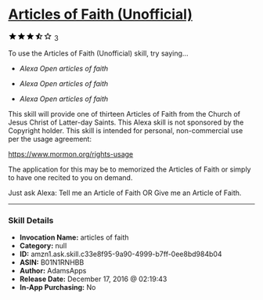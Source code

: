 # [Articles of Faith (Unofficial)](http://alexa.amazon.com/#skills/amzn1.ask.skill.c33e8f95-9a90-4999-b7ff-0ee8bd984b04)
![3.5 stars](../../images/ic_star_black_18dp_1x.png)![3.5 stars](../../images/ic_star_black_18dp_1x.png)![3.5 stars](../../images/ic_star_black_18dp_1x.png)![3.5 stars](../../images/ic_star_half_black_18dp_1x.png)![3.5 stars](../../images/ic_star_border_black_18dp_1x.png) 3

To use the Articles of Faith (Unofficial) skill, try saying...

* *Alexa Open articles of faith*

* *Alexa Open articles of faith*

* *Alexa Open articles of faith*

This skill will provide one of thirteen Articles of Faith from the Church of Jesus Christ of Latter-day Saints. This Alexa skill is not sponsored by the Copyright holder. This skill is intended for personal, non-commercial use per the usage agreement:

https://www.mormon.org/rights-usage

The application for this may be to memorized the Articles of Faith or simply to have one recited to you on demand.

Just ask Alexa: Tell me an Article of Faith   OR    Give me an Article of Faith.

***

### Skill Details

* **Invocation Name:** articles of faith
* **Category:** null
* **ID:** amzn1.ask.skill.c33e8f95-9a90-4999-b7ff-0ee8bd984b04
* **ASIN:** B01N1RNHBB
* **Author:** AdamsApps
* **Release Date:** December 17, 2016 @ 02:19:43
* **In-App Purchasing:** No
